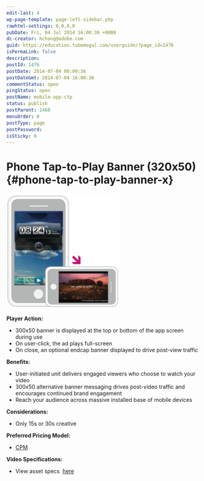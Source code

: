```yaml
---
edit-last: 4
wp-page-template: page-left-sidebar.php
rawhtml-settings: 0,0,0,0
pubDate: Fri, 04 Jul 2014 16:00:36 +0000
dc-creator: hchang@adobe.com
guid: https://education.tubemogul.com/userguide/?page_id=1476
isPermaLink: false
description: 
postId: 1476
postDate: 2014-07-04 08:00:36
postDateGmt: 2014-07-04 16:00:36
commentStatus: open
pingStatus: open
postName: mobile-app-ctp
status: publish
postParent: 1468
menuOrder: 0
postType: page
postPassword: 
isSticky: 0
---
```


# Phone Tap-to-Play Banner (320x50) {#phone-tap-to-play-banner-x}

[ ![Mobile App CTP](assets/mobile-app-ctp-295x300.png)](assets/mobile-app-ctp.png)

**Player Action:**

* 300x50 banner is displayed at the top or bottom of the app screen during use
* On user-click, the ad plays full-screen
* On close, an optional endcap banner displayed to drive post-view traffic

**Benefits:**

* User-initiated unit delivers engaged viewers who choose to watch your video
* 300x50 alternative banner messaging drives post-video traffic and encourages continued brand engagement
* Reach your audience across massive installed base of mobile devices

**Considerations:**

* Only 15s or 30s creative

**Preferred Pricing Model:**

* [CPM](../../../../user-guide/planning/ad-formats/performance-pricing.md)

**Video Specifications:**

* View asset specs&nbsp; [here](../../../../user-guide/planning/ad-formats/ad-specs.md)

